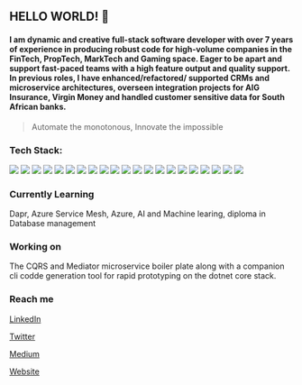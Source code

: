 ## HELLO WORLD! 👋

#### I am dynamic and creative full-stack software developer with over 7 years of experience in producing robust code for high-volume companies in the FinTech, PropTech, MarkTech and Gaming space. Eager to be apart and support fast-paced teams with a high feature output and quality support. In previous roles, I have enhanced/refactored/ supported CRMs and microservice architectures, overseen integration projects for AIG Insurance, Virgin Money and handled customer sensitive data for South African banks. 

> Automate the monotonous, Innovate the impossible

### Tech Stack:
![](https://img.shields.io/badge/OS-Windows-informational?style=flat&logo=csharp&logoColor=white&color=0078D6)
![](https://img.shields.io/badge/CODE-CSharp-informational?style=flat&logo=csharp&logoColor=white&color=239120)
![](https://img.shields.io/badge/CODE-Javascript-informational?style=flat&logo=csharp&logoColor=white&color=F7DF1E)
![](https://img.shields.io/badge/Editor-VSCode-informational?style=flat&logo=csharp&logoColor=white&color=007ACC)
![](https://img.shields.io/badge/IDE-VisualStudio-informational?style=flat&logo=csharp&logoColor=white&color=5C2D91)
![](https://img.shields.io/badge/Frameworks-Vue-informational?style=flat&logo=csharp&logoColor=white&color=4FC08D)
![](https://img.shields.io/badge/Frameworks-React-informational?style=flat&logo=csharp&logoColor=white&color=61DAFB)
![](https://img.shields.io/badge/Frameworks-Angular-informational?style=flat&logo=csharp&logoColor=white&color=DD0031)
![](https://img.shields.io/badge/Frameworks-Nodejs-informational?style=flat&logo=csharp&logoColor=white&color=339933)
![](https://img.shields.io/badge/Frameworks-TypeScript-informational?style=flat&logo=csharp&logoColor=white&color=007ACC)
![](https://img.shields.io/badge/Frameworks-DotnetCore-informational?style=flat&logo=csharp&logoColor=white&color=5C2D91)
![](https://img.shields.io/badge/Frameworks-Blazor-informational?style=flat&logo=csharp&logoColor=white&color=5C2D91)
![](https://img.shields.io/badge/Tools-Docker-informational?style=flat&logo=csharp&logoColor=white&color=2496ED)
![](https://img.shields.io/badge/Tools-GithubActions-informational?style=flat&logo=csharp&logoColor=white&color=181717)
![](https://img.shields.io/badge/Tools-Redis-informational?style=flat&logo=csharp&logoColor=white&color=DC382D)
![](https://img.shields.io/badge/Tools-GitKraken-informational?style=flat&logo=csharp&logoColor=white&color=179287)
![](https://img.shields.io/badge/Source-Bitbucket-informational?style=flat&logo=csharp&logoColor=white&color=0052CC)
![](https://img.shields.io/badge/Source-Github-informational?style=flat&logo=csharp&logoColor=white&color=181717)
![](https://img.shields.io/badge/DB-TSQL-informational?style=flat&logo=csharp&logoColor=white&color=CC2927)
![](https://img.shields.io/badge/Source-Postgres-informational?style=flat&logo=csharp&logoColor=white&color=336791)
![](https://img.shields.io/badge/Source-MongoDB-informational?style=flat&logo=csharp&logoColor=white&color=47A248)


### Currently Learning 

Dapr, Azure Service Mesh, Azure, AI and Machine learing, diploma in Database management

### Working on

The CQRS and Mediator microservice boiler plate along with a companion cli codde generation tool for rapid prototyping on the dotnet core stack.

### Reach me 

[LinkedIn](https://www.linkedin.com/in/armandjordaan/)

[Twitter](https://twitter.com/jordaan_armand) 

[Medium](https://medium.com/@armandjordaan6)

[Website](https://armandjordaan.com)


<!--
**ArmandJ77/ArmandJ77** is a ✨ _special_ ✨ repository because its `README.md` (this file) appears on your GitHub profile.

Here are some ideas to get you started:

- 🔭 I’m currently working on ...
- 🌱 I’m currently learning ...
- 👯 I’m looking to collaborate on ...
- 🤔 I’m looking for help with ...
- 💬 Ask me about ...
- 📫 How to reach me: ...
- 😄 Pronouns: ...
- ⚡ Fun fact: ...
-->
